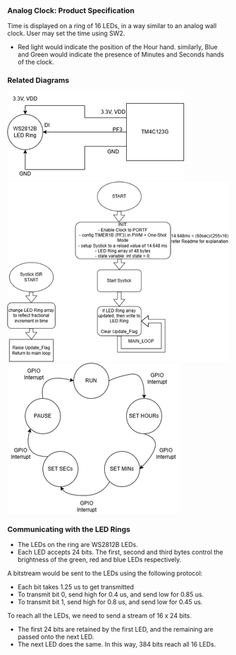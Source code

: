 ### Analog Clock: Product Specification

Time is displayed on a ring of 16 LEDs, in a way similar to an analog wall clock. User may set the time using SW2.

- Red light would indicate the position of the Hour hand. similarly, Blue and Green would indicate the presence of Minutes and Seconds hands of the clock.

### Related Diagrams


![Alt text](images/Circuit_Diagram.png?raw=true "Circuit") 
![Alt text](images/embedded3.png?raw=true "Flowchart")
![Alt text](images/State_Diagram.png?raw=true "State_Diagram") 
 

### Communicating with the LED Rings

- The LEDs on the ring are WS2812B LEDs.
- Each LED accepts 24 bits. The first, second and third bytes control the brightness of the green, red and blue LEDs respectively.

A bitstream would be sent to the LEDs using the following protocol:

- Each bit takes 1.25 us to get transmitted
- To transmit bit 0, send high for 0.4 us, and send low for 0.85 us.
- To transmit bit 1, send high for 0.8 us, and send low for 0.45 us.

To reach all the LEDs, we need to send a stream of 16 x 24 bits.
- The first 24 bits are retained by the first LED, and the remaining are passed onto the next LED.
- The next LED does the same. In this way, 384 bits reach all 16 LEDs.
